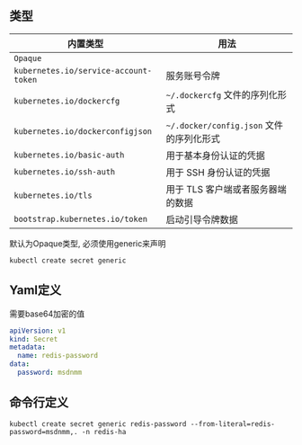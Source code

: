 ## 类型

| 内置类型                                  | 用法                               |
| ------------------------------------- | -------------------------------- |
| `Opaque`                              |                                  |
| `kubernetes.io/service-account-token` | 服务账号令牌                           |
| `kubernetes.io/dockercfg`             | `~/.dockercfg` 文件的序列化形式          |
| `kubernetes.io/dockerconfigjson`      | `~/.docker/config.json` 文件的序列化形式 |
| `kubernetes.io/basic-auth`            | 用于基本身份认证的凭据                      |
| `kubernetes.io/ssh-auth`              | 用于 SSH 身份认证的凭据                   |
| `kubernetes.io/tls`                   | 用于 TLS 客户端或者服务器端的数据              |
| `bootstrap.kubernetes.io/token`       | 启动引导令牌数据                         |

默认为Opaque类型, 必须使用generic来声明
```shell
kubectl create secret generic
```

## Yaml定义
需要base64加密的值
```yaml
apiVersion: v1
kind: Secret
metadata:
  name: redis-password
data:
  password: msdnmm
```

## 命令行定义
```shell
kubectl create secret generic redis-password --from-literal=redis-password=msdnmm,. -n redis-ha
```